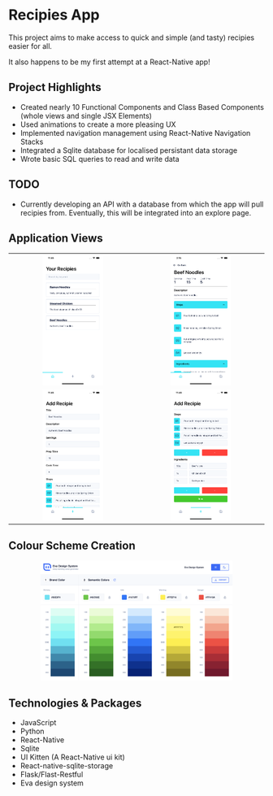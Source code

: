 # Recipies App

This project aims to make access to quick and simple (and tasty) recipies easier for all. 

It also happens to be my first attempt at a React-Native app!

## Project Highlights

* Created nearly 10 Functional Components and Class Based Components (whole views and single JSX Elements)
* Used animations to create a more pleasing UX
* Implemented navigation management using React-Native Navigation Stacks
* Integrated a Sqlite database for localised persistant data storage
* Wrote basic SQL queries to read and write data

## TODO

* Currently developing an API with a database from which the app will pull recipies from. Eventually, this will be integrated into an explore page.

## Application Views

<table>
    <tr></tr>
    <tr>
        <td align='center'><img src='readme_imgs/HomeScreen.png' width='50%'></td>
        <td align='center'><img src='readme_imgs/DetailsScreen.png' width='50%'></td>
    </tr>
    <tr></tr>
    <tr>
        <td align='center'><img src='readme_imgs/AddRecipie1.png' width='50%'></td>
        <td align='center'><img src='readme_imgs/AddRecipie2.png' width='50%'></td>
    </tr>
</table>

## Colour Scheme Creation
<div align='center'>
<kbd><img src='readme_imgs/ColourScheme.png' width='75%'></kbd>
</div>

## Technologies & Packages

* JavaScript
* Python
* React-Native
* Sqlite
* UI Kitten (A React-Native ui kit)
* React-native-sqlite-storage 
* Flask/Flast-Restful
* Eva design system